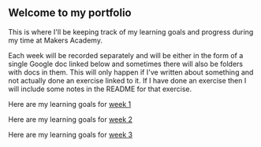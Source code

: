 ## Welcome to my portfolio

This is where I'll be keeping track of my learning goals and progress during my time at Makers Academy.

Each week will be recorded separately and will be either in the form of a single Google doc linked below and sometimes there will also be folders with docs in them. This will only happen if I've written about something and not actually done an exercise linked to it. If I have done an exercise then I will include some notes in the README for that exercise.

Here are my learning goals for [week 1](https://docs.google.com/document/d/1LhfciaQ-DIQHX7Km4My68Ck0BCsDCRQBLIeK9G80abY/edit?usp=sharing)

Here are my learning goals for [week 2](https://docs.google.com/document/d/1nNnEva_mhaQajLQ_4HBB8qitEISa4YGYwGdSEayw8q4/edit?usp=sharing)

Here are my learning goals for [week 3](https://docs.google.com/document/d/1adu4qWGW_PCS9UXDZyJx5kOBZJBj7BKSTCCNF0bU-xM/edit?usp=sharing)
